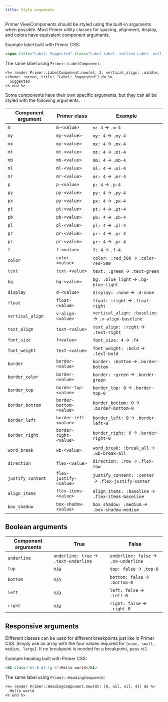 ```yaml
---
title: Style arguments
---
```


Primer ViewComponents should be styled using the built-in arguments when possible. Most Primer utility classes for spacing, alignment, display, and colors have equivalent component arguments.

Example label built with Primer CSS:

```html
<span title="Label: Suggested" class="Label Label--outline Label--outline-green ml-2 v-align-middle">Suggested</span>
```

The same label using `Primer::LabelComponent`:

```erb
<%= render Primer::LabelComponent.new(ml: 2, vertical_align: :middle, scheme: :green, title: "Label: Suggested") do %>
  Suggested
<% end %>
```

Some components have their own specific arguments, but they can all be styled with the following arguments.

| Component argument | Primer class    | Example |
| --------------- | --------------- | -------- |
| `m`            | `m-<value>`     | `m: 4` → `.m-4` |
| `my`            | `my-<value>`   | `my: 4` → `.my-4` |
| `mx`            | `my-<value>`   | `mx: 4` → `.mx-4` |
| `mt`            | `mt-<value>`   | `mt: 4` → `.mt-4` |
| `mb`            | `mb-<value>`   | `mb: 4` → `.mb-4` |
| `ml`            | `ml-<value>`   | `ml: 4` → `.ml-4` |
| `mr`            | `mr-<value>`   | `mr: 4` → `.mr-4` |
| `p`             | `p-<value>`    | `p: 4` → `.p-4` |
| `py`            | `py-<value>`   | `py: 4` → `.py-4` |
| `px`            | `py-<value>`   | `px: 4` → `.px-4` |
| `pt`            | `pt-<value>`   | `pt: 4` → `.pt-4` |
| `pb`            | `pb-<value>`   | `pb: 4` → `.pb-4` |
| `pl`            | `pl-<value>`   | `pl: 4` → `.pl-4` |
| `pr`            | `pr-<value>`   | `pr: 4` → `.pr-4` |
| `pr`            | `pr-<value>`   | `pr: 4` → `.pr-4` |
| `f`            | `f-<value>`   | `f: 4` → `.f-4` |
| `color`            | `color-<value>`   | `color: :red_500` → `.color-red-500` |
| `text`         | `text-<value>`   | `text: :green` → `.text-green` |
| `bg`         | `bg-<value>`   | `bg: :blue_light` → `.bg-blue-light` |
| `display`     | `d-<value>` | `display: :none` → `.d-none` |
| `float`         | `float-<value>`   | `float: :right` → `.float-right` |
| `vertical_align`         | `v-align-<value>`   | `vertical_align: :baseline` → `.v-align-baseline` |
| `text_align`     | `text-<value>` | `text_align: :right` → `.text-right` |
| `font_size`     | `f<value>` | `font_size: 4` → `.f4` |
| `font_weight`     | `text-<value>` | `font_weight: :bold` → `.text-bold` |
| `border`     | `border-<value>` | `border: :bottom` → `.border-bottom` |
| `border_color`     | `border-<value>` | `border: :green` → `.border-green` |
| `border_top`     | `border-top-<value>` | `border_top: 0` → `.border-top-0` |
| `border_bottom`     | `border-bottom-<value>` | `border_bottom: 0` → `.border-bottom-0` |
| `border_left`     | `border-left-<value>` | `border_left: 0` → `.border-left-0` |
| `border_right`     | `border-right-<value>` | `border_right: 0` → `.border-right-0` |
| `word_break`     | `wb-<value>` | `word_break: :break_all` → `.wb-break-all` |
| `direction`     | `flex-<value>` | `direction: :row` → `.flex-row` |
| `justify_content`    | `flex-justify-<value>` | `justify_content: :center` → `.flex-justify-center` |
| `align_items`   | `flex-items-<value>` | `align_items: :baseline` → `.flex-items-baseline` |
| `box_shadow` | `box-shadow-<value>` | `box_shadow: :medium` → `.box-shadow-medium` |

## Boolean arguments

| Component arguments | True    | False |
| -------------- | ------- | ------ |
| `underline`   | `underline: true` → `.text-underline`  | `underline: false` → `.no-underline` |
| `top`    | n/a | `top: false` → `.top-0`  |
| `bottom` | n/a | `bottom: false` → `.bottom-0`  |
| `left`   | n/a | `left: false` → `.left-0`  |
| `right`  | n/a | `right: false` → `.right-0`  |

## Responsive arguments

Different classes can be used for different breakpoints just like in Primer CSS. Simply use an array with the four values required for `[none, small, medium, large]`. If no breakpoint is needed for a breakpoint, pass `nil`.

Example heading built with Primer CSS:

```html
<h1 class="mt-0 mt-lg-4">Hello world</h1>
```

The same label using `Primer::HeadingComponent`:

```erb
<%= render Primer::HeadingComponent.new(mt: [0, nil, nil, 4]) do %>
  Hello world
<% end %>
```